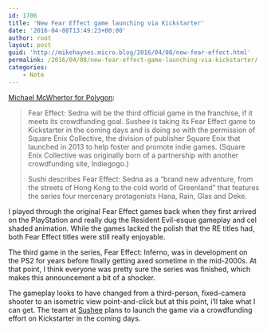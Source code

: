```yaml
---
id: 1706
title: 'New Fear Effect game launching via Kickstarter'
date: '2016-04-08T13:49:23+00:00'
author: root
layout: post
guid: 'http://mikehaynes.micro.blog/2016/04/08/new-fear-effect.html'
permalink: /2016/04/08/new-fear-effect-game-launching-via-kickstarter/
categories:
    - Note
---
```


[Michael McWhertor for Polygon](https://www.polygon.com/2016/4/7/11384792/fear-effect-series-coming-back-thanks-to-square-enix-collective):

> Fear Effect: Sedna will be the third official game in the franchise, if it meets its crowdfunding goal. Sushee is taking its Fear Effect game to Kickstarter in the coming days and is doing so with the permission of Square Enix Collective, the division of publisher Square Enix that launched in 2013 to help foster and promote indie games. (Square Enix Collective was originally born of a partnership with another crowdfunding site, Indiegogo.)
> 
>  Sushi describes Fear Effect: Sedna as a “brand new adventure, from the streets of Hong Kong to the cold world of Greenland” that features the series four mercenary protagonists Hana, Rain, Glas and Deke.

I played through the original Fear Effect games back when they first arrived on the PlayStation and really dug the Resident Evil-esque gameplay and cel shaded animation. While the games lacked the polish that the RE titles had, both Fear Effect titles were still really enjoyable.

The third game in the series, Fear Effect: Inferno, was in development on the PS2 for years before finally getting axed sometime in the mid-2000s. At that point, I think everyone was pretty sure the series was finished, which makes this announcement a bit of a shocker.

The gameplay looks to have changed from a third-person, fixed-camera shooter to an isometric view point-and-click but at this point, i’ll take what I can get. The team at [Sushee](http://susheegames.com) plans to launch the game via a crowdfunding effort on Kickstarter in the coming days.